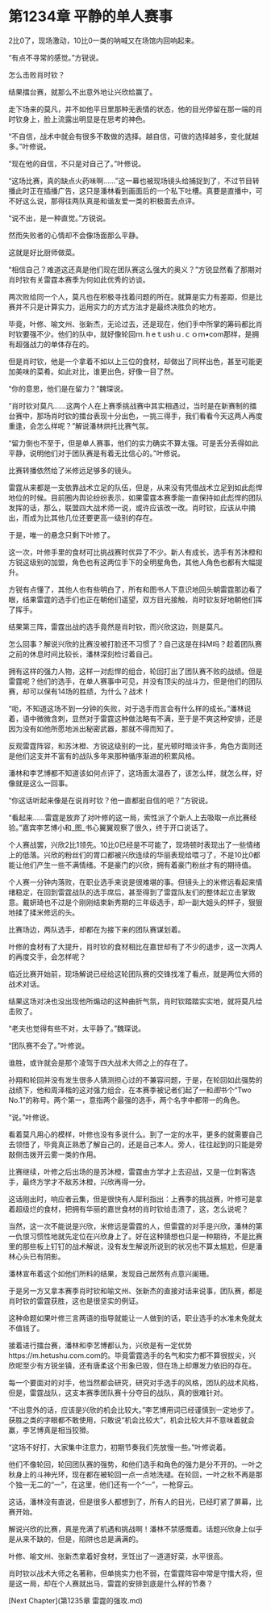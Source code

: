 # 第1234章 平静的单人赛事

2比0了，现场激动，10比0一类的呐喊又在场馆内回响起来。

“有点不寻常的感觉。”方锐说。

怎么击败肖时钦？

结果擂台赛，就那么不出意外地让兴欣给赢了。

走下场来的莫凡，并不如他平日里那种无表情的状态，他的目光停留在那一端的肖时钦身上，脸上流露出明显是在思考的神色。

“不自信，战术中就会有很多不敢做的选择。越自信，可做的选择越多，变化就越多。”叶修说。

“现在他的自信，不只是对自己了。”叶修说。

“这场比赛，真的缺点火药味啊……”这一幕也被现场镜头给捕捉到了，不过节目转播此时正在插播广告，这只是潘林看到画面后的一个私下吐槽。真要是直播中，可不好这么说，那得往两队真是和谐友爱一类的积极面去点评。

“说不出，是一种直觉。”方锐说。

然而失败者的心情却不会像场面那么平静。

这就是好比厨师做菜。

“相信自己？难道这还真是他们现在团队赛这么强大的奥义？”方锐显然看了那期对肖时钦有关雷霆本赛季为何如此优秀的访谈。

两次败给同一个人，莫凡也在积极寻找着问题的所在。就算是实力有差距，但是比赛并不只是计算实力，运用实力的方式方法才是最终决胜负的地方。

毕竟，叶修、喻文州、张新杰，无论过去，还是现在，他们手中所掌的筹码都比肖时钦要强不少。他们的队中，就好像轮回ｍ.ｈeｔushｕ.ｃｏｍ•com那样，是拥有超强战力的单体存在的。

但是肖时钦，他是一个拿着不如以上三位的食材，却做出了同样出色，甚至可能更加美味的菜肴。如此对比，谁更出色，好像一目了然。

“你的意思，他们是在留力？”魏琛说。

“肖时钦对莫凡……这两个人在上赛季挑战赛中其实相遇过，当时是在新赛制的擂台赛中，那场肖时钦的擂台表现十分出色，一挑三得手，我们看看今天这两人再度重逢，会怎么样呢？”解说潘林烘托比赛气氛。

“留力倒也不至于，但是单人赛事，他们的实力确实不算太强。可是丢分丢得如此平静，说明他们对于团队赛是有着无比信心的。”叶修说。

比赛转播依然给了米修远足够多的镜头。

雷霆从来都是一支依靠战术立足的队伍，但是，从来没有凭借战术立足到如此彪悍地位的时候。目前圈内舆论纷纷表示，如果雷霆本赛季能一直保持如此彪悍的团队发挥的话，那么，联盟四大战术师一说，或许应该改一改。肖时钦，应该从中摘出，而成为比其他几位还要更高一级别的存在。

于是，唯一的悬念只剩下叶修了。

这一次，叶修手里的食材可比挑战赛时优异了不少。新人有成长，选手有苏沐橙和方锐这级别的加盟，角色也有这两位手下的全明星角色，其他人角色也都有大幅提升。

方锐有点懂了，其他人也有些明白了，所有和图书人下意识地回头朝雷霆那边看了眼，结果雷霆的选手们也正在朝他们遥望，双方目光接触，肖时钦友好地朝他们挥了挥手。

结果第三阵，雷霆出战的选手竟然是肖时钦，而兴欣这边，则是莫凡。

怎么回事？解说兴欣的比赛没被打脸还不习惯了？自己这是在抖M吗？趁着团队赛之前的休息时间比较长，潘林深刻检讨着自己。

拥有这样的强力人物，这样一对彪悍的组合，轮回打出了团队赛不败的战绩。但是雷霆呢？他们的选手，在单人赛事中可见，并没有顶尖的战斗力，但是他们的团队赛，却可以保有14场的胜绩，为什么？战术！

“呃，不知道这场不到一分钟的失败，对于选手而言会有什么样的成长。”潘林说着，语中微微含刺，显然对于雷霆这种做法略有不满，至于是不爽这种安排，还是因为没有如他所愿地派出秘密武器，那就不得而知了。

反观雷霆阵容，和苏沐橙、方锐这级别的一比，星光顿时暗淡许多，角色方面则还是他们这支并不富有的战队多年来那种循序渐进的积累风格。

潘林和李艺博都不知道该如何点评了，这场面太温吞了，该怎么样，就怎么样，好像就是这么一回事。

“你这话听起来像是在说肖时钦？他一直都挺自信的吧？”方锐说。

“看起来……雷霆是放弃了对叶修的这一局，索性派了个新人上去吸取一点比赛经验。”嘉宾李艺博小和_图_书心翼翼观察了很久，终于开口说话了。

个人赛战罢，兴欣2比1领先。10比0已经是不可能了，现场顿时表现出了一些情绪上的低落。兴欣的粉丝们的胃口都被兴欣连续的华丽表现给喂刁了，不是10比0都能让他们产生一些不满情绪。不是豪门的兴欣，拥有着豪门粉丝才有的期待值。

个人赛一分钟内落败，在职业选手来说是很难堪的事。但镜头上的米修远看起来情绪稳定，在回到雷霆战队的选手席后，甚至得到了雷霆队友们的整体起立击掌致意。戴妍琦也不过是个刚刚结束新秀期的三年级选手，却一副大姐头的样子，狠狠地揉了揉米修远的头。

比赛场边，两队选手，却都在为接下来的团队赛谋划着。

叶修的食材有了大提升，肖时钦的食材相比在嘉世却有了不少的退步，这一次两人的再度交手，会怎样呢？

临近比赛开始前，现场解说已经给这轮团队赛的交锋找准了看点，就是两位大师的战术对话。

结果这场对决也没出现他所煽动的这种曲折气氛，肖时钦踏踏实实地，就将莫凡给击败了。

“老夫也觉得有些不对，太平静了。”魏琛说。

“团队赛不会了。”叶修说。

谁胜，或许就会是那个凌驾于四大战术大师之上的存在了。

孙翔和轮回并没有发生很多人猜测担心过的不兼容问题，于是，在轮回如此强势的战绩下，他和周泽楷的这对强力组合，在本赛季被记者们起了一和*图*书个“Two No.1”的称号。两个第一，意指两个最强的选手，两个名字中都带一的角色。

“说。”叶修说。

看着莫凡用心的模样，叶修也没有多说什么。到了一定的水平，更多的就需要自己去领悟了，毕竟真正熟悉了解自己的，还是自己本人。旁人，往往起到的只能是旁敲侧击拨开云雾一类的作用。

比赛继续，叶修之后出场的是苏沐橙，雷霆由方学才上去迎战，又是一位刺客选手，最终方学才不敌苏沐橙，兴欣再得一分。

这话刚出时，响应者云集，但是很快有人犀利指出：上赛季的挑战赛，叶修可是拿着超级烂的食材，把拥有华丽的嘉世食材的肖时钦给击溃了，这，怎么说呢？

当然，这一次不能说是兴欣，米修远是雷霆的人，但雷霆的对手是兴欣，潘林的第一仇恨习惯性地就先定位在兴欣身上了。好在这种猜想也只是一种期待，不是比赛里的那些板上钉钉的战术解说，没有发生解说所说到的状况也不算太尴尬，但是潘林心头已有阴影。

潘林宣布着这个如他们所料的结果，发现自己居然有点意兴阑珊。

于是另一方又拿本赛季肖时钦和喻文州、张新杰的直接对话来说事，团队赛，都是肖时钦的雷霆获胜，这也是很坚实的例证。

这种命题如果叶修三言两语的指导就能让一人做到的话，职业选手的水准未免就太不值钱了。

接着进行擂台赛，潘林和李艺博都认为，兴欣是有一定优势https://m.hetushu.com.com的。毕竟雷霆选手的名气和实力都不算很拔尖，兴欣呢至少有方锐坐镇，还有唐柔这个形象已毁，但在场上却爆发力依旧的存在。

每一个要面对的对手，他当然都会研究，研究对手选手的风格，团队的战术风格，但是，雷霆战队，这支本赛季团队赛十分夺目的战队，真的很难针对。

“不出意外的话，应该是兴欣的机会比较大。”李艺博用词已经谨慎到一定地步了。获胜之类的字眼都不敢使用，只敢说“机会比较大”，机会比较大并不意味着就会赢，李艺博真是相当狡猾。

“这场不好打，大家集中注意力，初期节奏我们先放慢一些。”叶修说着。

他们不像轮回，轮回团队赛的强势，和他们选手和角色的强力是分不开的。一叶之秋身上的斗神光环，现在都在被轮回一点一点地洗褪。在轮回，一叶之秋不再是那个独一无二的“一”，在这里，他们还有一个“一”，一枪穿云。

这话，潘林没有直说，但是很多人都想到了，所有人的目光，已经盯紧了屏幕，比赛开始。

解说兴欣的比赛，真是充满了机遇和挑战啊！潘林不禁感慨着。话题兴欣身上似乎是从来不缺的，但是，陷阱也总是满满的。

叶修、喻文州、张新杰拿着好食材，烹饪出了一道道好菜，水平很高。

肖时钦以战术大师之名著称，但单挑实力也不弱，在雷霆阵容中常是守擂大将，但是这一局，却在个人赛就出马，雷霆的安排到底是什么样的节奏？



[Next Chapter](第1235章 雷霆的强攻.md)